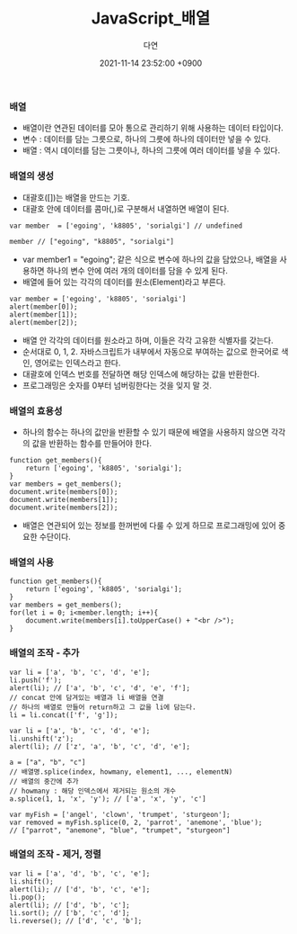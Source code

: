 ﻿---
title: JavaScript_배열
author: 다연
date: 2021-11-14 23:52:00 +0900
categories: [Study, JavaScript]
tags: [JavaScript, Inflearn]
---
### 배열
- 배열이란 연관된 데이터를 모아 통으로 관리하기 위해 사용하는 데이터 타입이다.
- 변수 : 데이터를 담는 그릇으로, 하나의 그릇에 하나의 데이터만 넣을 수 있다.
- 배열 : 역시 데이터를 담는 그릇이나, 하나의 그릇에 여러 데이터를 넣을 수 있다.
### 배열의 생성
- 대괄호([])는 배열을 만드는 기호.
- 대괄호 안에 데이터를 콤마(,)로 구분해서 내열하면 배열이 된다.


```
var member  = ['egoing', 'k8805', 'sorialgi'] // undefined

member // ["egoing", "k8805", "sorialgi"]
```


- var member1 = "egoing"; 같은 식으로 변수에 하나의 값을 담았으나, 배열을 사용하면 하나의 변수 안에 여러 개의 데이터를 담을 수 있게 된다.
- 배열에 들어 있는 각각의 데이터를 원소(Element)라고 부른다.


```
var member = ['egoing', 'k8805', 'sorialgi']
alert(member[0]);
alert(member[1]);
alert(member[2]);
```
- 배열 안 각각의 데이터를 원소라고 하며, 이들은 각각 고유한 식별자를 갖는다.
- 순서대로 0, 1, 2. 자바스크립트가 내부에서 자동으로 부여하는 값으로 한국어로 색인, 영어로는 인덱스라고 한다.
- 대괄호에 인덱스 번호를 전달하면 해당 인덱스에 해당하는 값을 반환한다.
- 프로그래밍은 숫자를 0부터 넘버링한다는 것을 잊지 말 것.
### 배열의 효용성
- 하나의 함수는 하나의 값만을 반환할 수 있기 때문에 배열을 사용하지 않으면 각각의 값을 반환하는 함수를 만들어야 한다.
```
function get_members(){
	return ['egoing', 'k8805', 'sorialgi'];
}
var members = get_members();
document.write(members[0]);
document.write(members[1]);
document.write(members[2]);
```
- 배열은 연관되어 있는 정보를 한꺼번에 다룰 수 있게 하므로 프로그래밍에 있어 중요한 수단이다.

### 배열의 사용
```
function get_members(){
	return ['egoing', 'k8805', 'sorialgi'];
}
var members = get_members();
for(let i = 0; i<member.length; i++){
	document.write(members[i].toUpperCase() + "<br />");
}
```
### 배열의 조작 - 추가
```
var li = ['a', 'b', 'c', 'd', 'e'];
li.push('f');
alert(li); // ['a', 'b', 'c', 'd', 'e', 'f'];
// concat 안에 담겨있는 배열과 li 배열을 연결
// 하나의 배열로 만들어 return하고 그 값을 li에 담는다.
li = li.concat(['f', 'g']);
```
```
var li = ['a', 'b', 'c', 'd', 'e'];
li.unshift('z');
alert(li); // ['z', 'a', 'b', 'c', 'd', 'e'];
```
```
a = ["a", "b", "c"]
// 배열명.splice(index, howmany, element1, ..., elementN)
// 배열의 중간에 추가
// howmany : 해당 인덱스에서 제거되는 원소의 개수
a.splice(1, 1, 'x', 'y'); // ['a', 'x', 'y', 'c']

var myFish = ['angel', 'clown', 'trumpet', 'sturgeon'];
var removed = myFish.splice(0, 2, 'parrot', 'anemone', 'blue');
// ["parrot", "anemone", "blue", "trumpet", "sturgeon"]
```
### 배열의 조작 - 제거, 정렬
```
var li = ['a', 'd', 'b', 'c', 'e'];
li.shift();
alert(li); // ['d', 'b', 'c', 'e'];
li.pop();
alert(li); // ['d', 'b', 'c'];
li.sort(); // ['b', 'c', 'd'];
li.reverse(); // ['d', 'c', 'b'];
```
